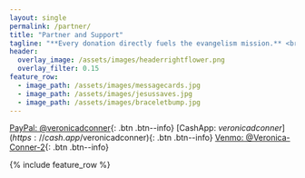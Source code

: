 ```yaml
---
layout: single
permalink: /partner/
title: "Partner and Support"
tagline: "**Every donation directly fuels the evangelism mission.** <br>Your generous support helps provide Bibles, gospel tracts, travel expenses, care packages for the homeless, and essential outreach supplies—ensuring the message of salvation can go farther and touch more lives."<br>
header:
  overlay_image: /assets/images/headerrightflower.png
  overlay_filter: 0.15
feature_row:
  - image_path: /assets/images/messagecards.jpg
  - image_path: /assets/images/jesussaves.jpg
  - image_path: /assets/images/braceletbump.jpg
---
```


[PayPal: @veronicadconner](https://paypal.me/veronicadconner){: .btn .btn--info}
[CashApp: $veronicadconner](https://cash.app/$veronicadconner){: .btn .btn--info}
[Venmo: @Veronica-Conner-2](https://venmo.com/Veronica-Conner-2){: .btn .btn--info}

{% include feature_row %}